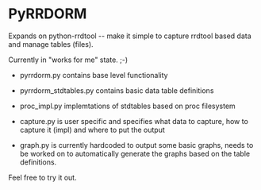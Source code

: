 # PyRRDORM
Expands on python-rrdtool -- make it simple to capture rrdtool based
data and manage tables (files).

Currently in "works for me" state. ;-)

- pyrrdorm.py contains base level functionality
- pyrrdorm_stdtables.py contains basic data table definitions
- proc_impl.py implemtations of stdtables based on proc filesystem

- capture.py is user specific and specifies what data to capture,
how to capture it (impl) and where to put the output

- graph.py is currently hardcoded to output some basic graphs, needs
to be worked on to automatically generate the graphs based on the
table definitions.

Feel free to try it out.
